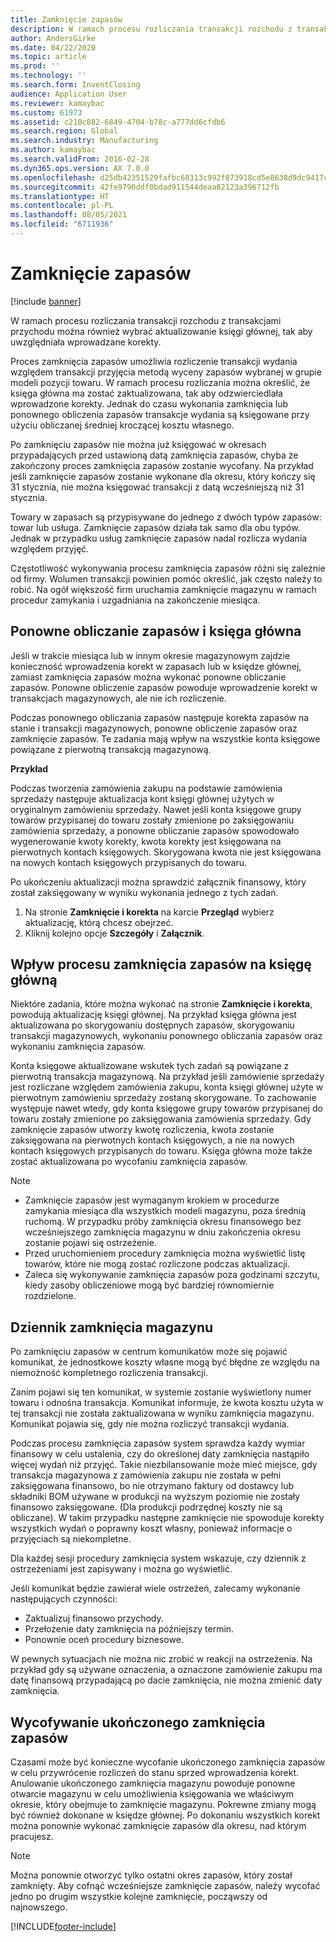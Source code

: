 ```yaml
---
title: Zamknięcie zapasów
description: W ramach procesu rozliczania transakcji rozchodu z transakcjami przychodu można również wybrać aktualizowanie księgi głównej, tak aby uwzględniała wprowadzane korekty.
author: AndersGirke
ms.date: 04/22/2020
ms.topic: article
ms.prod: ''
ms.technology: ''
ms.search.form: InventClosing
audience: Application User
ms.reviewer: kamaybac
ms.custom: 61973
ms.assetid: c210c882-6849-4704-b78c-a777dd6cfdb6
ms.search.region: Global
ms.search.industry: Manufacturing
ms.author: kamaybac
ms.search.validFrom: 2016-02-28
ms.dyn365.ops.version: AX 7.0.0
ms.openlocfilehash: d25db42351529fafbc68313c992f873918cd5e8638d9dc9417cb04f1ba5698f3
ms.sourcegitcommit: 42fe9790ddf0bdad911544deaa82123a396712fb
ms.translationtype: HT
ms.contentlocale: pl-PL
ms.lasthandoff: 08/05/2021
ms.locfileid: "6711936"
---
```

# <a name="inventory-close"></a>Zamknięcie zapasów

[!include [banner](../includes/banner.md)]

W ramach procesu rozliczania transakcji rozchodu z transakcjami przychodu można również wybrać aktualizowanie księgi głównej, tak aby uwzględniała wprowadzane korekty.

Proces zamknięcia zapasów umożliwia rozliczenie transakcji wydania względem transakcji przyjęcia metodą wyceny zapasów wybranej w grupie modeli pozycji towaru. W ramach procesu rozliczania można określić, że księga główna ma zostać zaktualizowana, tak aby odzwierciedlała wprowadzone korekty. Jednak do czasu wykonania zamknięcia lub ponownego obliczenia zapasów transakcje wydania są księgowane przy użyciu obliczanej średniej kroczącej kosztu własnego. 

Po zamknięciu zapasów nie można już księgować w okresach przypadających przed ustawioną datą zamknięcia zapasów, chyba że zakończony proces zamknięcia zapasów zostanie wycofany. Na przykład jeśli zamknięcie zapasów zostanie wykonane dla okresu, który kończy się 31 stycznia, nie można księgować transakcji z datą wcześniejszą niż 31 stycznia. 

Towary w zapasach są przypisywane do jednego z dwóch typów zapasów: towar lub usługa. Zamknięcie zapasów działa tak samo dla obu typów. Jednak w przypadku usług zamknięcie zapasów nadal rozlicza wydania względem przyjęć. 

Częstotliwość wykonywania procesu zamknięcia zapasów różni się zależnie od firmy. Wolumen transakcji powinien pomóc określić, jak często należy to robić. Na ogół większość firm uruchamia zamknięcie magazynu w ramach procedur zamykania i uzgadniania na zakończenie miesiąca.

## <a name="inventory-recalculation-and-the-general-ledger"></a>Ponowne obliczanie zapasów i księga główna
Jeśli w trakcie miesiąca lub w innym okresie magazynowym zajdzie konieczność wprowadzenia korekt w zapasach lub w księdze głównej, zamiast zamknięcia zapasów można wykonać ponowne obliczanie zapasów. Ponowne obliczenie zapasów powoduje wprowadzenie korekt w transakcjach magazynowych, ale nie ich rozliczenie. 

Podczas ponownego obliczania zapasów następuje korekta zapasów na stanie i transakcji magazynowych, ponowne obliczenie zapasów oraz zamknięcie zapasów. Te zadania mają wpływ na wszystkie konta księgowe powiązane z pierwotną transakcją magazynową. 

**Przykład** 

Podczas tworzenia zamówienia zakupu na podstawie zamówienia sprzedaży następuje aktualizacja kont księgi głównej użytych w oryginalnym zamówieniu sprzedaży. Nawet jeśli konta księgowe grupy towarów przypisanej do towaru zostały zmienione po zaksięgowaniu zamówienia sprzedaży, a ponowne obliczanie zapasów spowodowało wygenerowanie kwoty korekty, kwota korekty jest księgowana na pierwotnych kontach księgowych. Skorygowana kwota nie jest księgowana na nowych kontach księgowych przypisanych do towaru. 

Po ukończeniu aktualizacji można sprawdzić załącznik finansowy, który został zaksięgowany w wyniku wykonania jednego z tych zadań.

1.  Na stronie **Zamknięcie i korekta** na karcie **Przegląd** wybierz aktualizację, którą chcesz obejrzeć.
2.  Kliknij kolejno opcje **Szczegóły** i **Załącznik**.

## <a name="effects-of-the-inventory-close-process-on-the-general-ledger"></a>Wpływ procesu zamknięcia zapasów na księgę główną
Niektóre zadania, które można wykonać na stronie **Zamknięcie i korekta**, powodują aktualizację księgi głównej. Na przykład księga główna jest aktualizowana po skorygowaniu dostępnych zapasów, skorygowaniu transakcji magazynowych, wykonaniu ponownego obliczania zapasów oraz wykonaniu zamknięcia zapasów. 

Konta księgowe aktualizowane wskutek tych zadań są powiązane z pierwotną transakcja magazynową. Na przykład jeśli zamówienie sprzedaży jest rozliczane względem zamówienia zakupu, konta księgi głównej użyte w pierwotnym zamówieniu sprzedaży zostaną skorygowane. To zachowanie występuje nawet wtedy, gdy konta księgowe grupy towarów przypisanej do towaru zostały zmienione po zaksięgowania zamówienia sprzedaży. Gdy zamknięcie zapasów utworzy kwotę rozliczenia, kwota zostanie zaksięgowana na pierwotnych kontach księgowych, a nie na nowych kontach księgowych przypisanych do towaru. Księga główna może także zostać aktualizowana po wycofaniu zamknięcia zapasów. 

> [!NOTE] 
> - Zamknięcie zapasów jest wymaganym krokiem w procedurze zamykania miesiąca dla wszystkich modeli magazynu, poza średnią ruchomą.  W przypadku próby zamknięcia okresu finansowego bez wcześniejszego zamknięcia magazynu w dniu zakończenia okresu zostanie pojawi się ostrzeżenie.
> - Przed uruchomieniem procedury zamknięcia można wyświetlić listę towarów, które nie mogą zostać rozliczone podczas aktualizacji.
> - Zaleca się wykonywanie zamknięcia zapasów poza godzinami szczytu, kiedy zasoby obliczeniowe mogą być bardziej równomiernie rozdzielone.

## <a name="the-inventory-close-log"></a> Dziennik zamknięcia magazynu
Po zamknięciu zapasów w centrum komunikatów może się pojawić komunikat, że jednostkowe koszty własne mogą być błędne ze względu na niemożność kompletnego rozliczenia transakcji. 

Zanim pojawi się ten komunikat, w systemie zostanie wyświetlony numer towaru i odnośna transakcja. Komunikat informuje, że kwota kosztu użyta w tej transakcji nie została zaktualizowana w wyniku zamknięcia magazynu. Komunikat pojawia się, gdy nie można rozliczyć transakcji wydania. 

Podczas procesu zamknięcia zapasów system sprawdza każdy wymiar finansowy w celu ustalenia, czy do określonej daty zamknięcia nastąpiło więcej wydań niż przyjęć. Takie niezbilansowanie może mieć miejsce, gdy transakcja magazynowa z zamówienia zakupu nie została w pełni zaksięgowana finansowo, bo nie otrzymano faktury od dostawcy lub składniki BOM używane w produkcji na wyższym poziomie nie zostały finansowo zaksięgowane. (Dla produkcji podrzędnej koszty nie są obliczane). W takim przypadku następne zamknięcie nie spowoduje korekty wszystkich wydań o poprawny koszt własny, ponieważ informacje o przyjęciach są niekompletne. 

Dla każdej sesji procedury zamknięcia system wskazuje, czy dziennik z ostrzeżeniami jest zapisywany i można go wyświetlić. 

Jeśli komunikat będzie zawierał wiele ostrzeżeń, zalecamy wykonanie następujących czynności:

-   Zaktualizuj finansowo przychody.
-   Przełożenie daty zamknięcia na późniejszy termin.
-   Ponownie oceń procedury biznesowe.

W pewnych sytuacjach nie można nic zrobić w reakcji na ostrzeżenia. Na przykład gdy są używane oznaczenia, a oznaczone zamówienie zakupu ma datę finansową przypadającą po dacie zamknięcia, nie można zmienić daty zamknięcia.

## <a name="reversing-a-completed-inventory-close"></a>Wycofywanie ukończonego zamknięcia zapasów
Czasami może być konieczne wycofanie ukończonego zamknięcia zapasów w celu przywrócenie rozliczeń do stanu sprzed wprowadzenia korekt. Anulowanie ukończonego zamknięcia magazynu powoduje ponowne otwarcie magazynu w celu umożliwienia księgowania we właściwym okresie, który obejmuje to zamknięcie magazynu. Pokrewne zmiany mogą być również dokonane w księdze głównej. Po dokonaniu wszystkich korekt można ponownie wykonać zamknięcie zapasów dla okresu, nad którym pracujesz. 

> [!NOTE] 
> Można ponownie otworzyć tylko ostatni okres zapasów, który został zamknięty. Aby cofnąć wcześniejsze zamknięcie zapasów, należy wycofać jedno po drugim wszystkie kolejne zamknięcie, począwszy od najnowszego.



[!INCLUDE[footer-include](../../includes/footer-banner.md)]